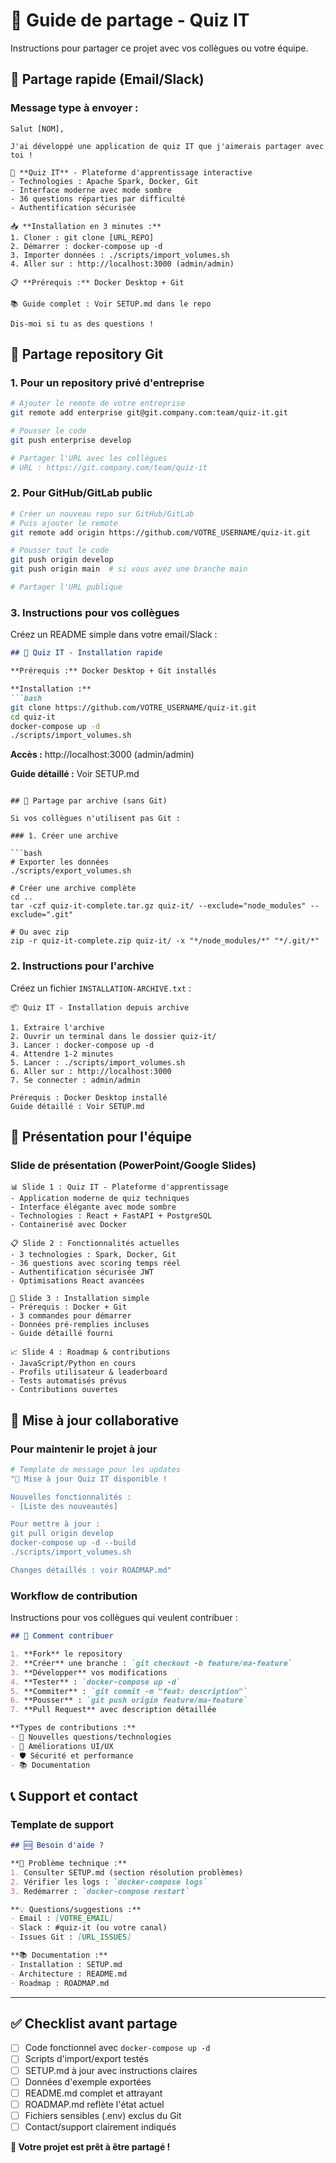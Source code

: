 # 📧 Guide de partage - Quiz IT

Instructions pour partager ce projet avec vos collègues ou votre équipe.

## 🚀 Partage rapide (Email/Slack)

### Message type à envoyer :

```
Salut [NOM],

J'ai développé une application de quiz IT que j'aimerais partager avec toi !

🎯 **Quiz IT** - Plateforme d'apprentissage interactive
- Technologies : Apache Spark, Docker, Git  
- Interface moderne avec mode sombre
- 36 questions réparties par difficulté
- Authentification sécurisée

📥 **Installation en 3 minutes :**
1. Cloner : git clone [URL_REPO]
2. Démarrer : docker-compose up -d  
3. Importer données : ./scripts/import_volumes.sh
4. Aller sur : http://localhost:3000 (admin/admin)

📋 **Prérequis :** Docker Desktop + Git

📚 Guide complet : Voir SETUP.md dans le repo

Dis-moi si tu as des questions !
```

## 📂 Partage repository Git

### 1. Pour un repository privé d'entreprise

```bash
# Ajouter le remote de votre entreprise
git remote add enterprise git@git.company.com:team/quiz-it.git

# Pousser le code
git push enterprise develop

# Partager l'URL avec les collègues
# URL : https://git.company.com/team/quiz-it
```

### 2. Pour GitHub/GitLab public

```bash
# Créer un nouveau repo sur GitHub/GitLab
# Puis ajouter le remote
git remote add origin https://github.com/VOTRE_USERNAME/quiz-it.git

# Pousser tout le code
git push origin develop
git push origin main  # si vous avez une branche main

# Partager l'URL publique
```

### 3. Instructions pour vos collègues

Créez un README simple dans votre email/Slack :

```markdown
## 🚀 Quiz IT - Installation rapide

**Prérequis :** Docker Desktop + Git installés

**Installation :**
```bash
git clone https://github.com/VOTRE_USERNAME/quiz-it.git
cd quiz-it
docker-compose up -d
./scripts/import_volumes.sh
```

**Accès :** http://localhost:3000 (admin/admin)

**Guide détaillé :** Voir SETUP.md
```

## 💾 Partage par archive (sans Git)

Si vos collègues n'utilisent pas Git :

### 1. Créer une archive

```bash
# Exporter les données
./scripts/export_volumes.sh

# Créer une archive complète
cd ..
tar -czf quiz-it-complete.tar.gz quiz-it/ --exclude="node_modules" --exclude=".git"

# Ou avec zip
zip -r quiz-it-complete.zip quiz-it/ -x "*/node_modules/*" "*/.git/*"
```

### 2. Instructions pour l'archive

Créez un fichier `INSTALLATION-ARCHIVE.txt` :

```
📦 Quiz IT - Installation depuis archive

1. Extraire l'archive
2. Ouvrir un terminal dans le dossier quiz-it/
3. Lancer : docker-compose up -d
4. Attendre 1-2 minutes
5. Lancer : ./scripts/import_volumes.sh
6. Aller sur : http://localhost:3000
7. Se connecter : admin/admin

Prérequis : Docker Desktop installé
Guide détaillé : Voir SETUP.md
```

## 🏢 Présentation pour l'équipe

### Slide de présentation (PowerPoint/Google Slides)

```
📊 Slide 1 : Quiz IT - Plateforme d'apprentissage
- Application moderne de quiz techniques
- Interface élégante avec mode sombre  
- Technologies : React + FastAPI + PostgreSQL
- Containerisé avec Docker

📋 Slide 2 : Fonctionnalités actuelles
- 3 technologies : Spark, Docker, Git
- 36 questions avec scoring temps réel
- Authentification sécurisée JWT
- Optimisations React avancées

🚀 Slide 3 : Installation simple
- Prérequis : Docker + Git
- 3 commandes pour démarrer
- Données pré-remplies incluses
- Guide détaillé fourni

📈 Slide 4 : Roadmap & contributions
- JavaScript/Python en cours
- Profils utilisateur & leaderboard
- Tests automatisés prévus
- Contributions ouvertes
```

## 🔄 Mise à jour collaborative

### Pour maintenir le projet à jour

```bash
# Template de message pour les updates
"🚀 Mise à jour Quiz IT disponible !

Nouvelles fonctionnalités :
- [Liste des nouveautés]

Pour mettre à jour :
git pull origin develop
docker-compose up -d --build
./scripts/import_volumes.sh

Changes détaillés : voir ROADMAP.md"
```

### Workflow de contribution

Instructions pour vos collègues qui veulent contribuer :

```markdown
## 🤝 Comment contribuer

1. **Fork** le repository
2. **Créer** une branche : `git checkout -b feature/ma-feature`
3. **Développer** vos modifications
4. **Tester** : `docker-compose up -d`
5. **Commiter** : `git commit -m "feat: description"`
6. **Pousser** : `git push origin feature/ma-feature`
7. **Pull Request** avec description détaillée

**Types de contributions :**
- 🧪 Nouvelles questions/technologies
- 🎨 Améliorations UI/UX  
- 🛡️ Sécurité et performance
- 📚 Documentation
```

## 📞 Support et contact

### Template de support

```markdown
## 🆘 Besoin d'aide ?

**🔧 Problème technique :**
1. Consulter SETUP.md (section résolution problèmes)
2. Vérifier les logs : `docker-compose logs`
3. Redémarrer : `docker-compose restart`

**💡 Questions/suggestions :**
- Email : [VOTRE_EMAIL]
- Slack : #quiz-it (ou votre canal)
- Issues Git : [URL_ISSUES]

**📚 Documentation :**
- Installation : SETUP.md
- Architecture : README.md  
- Roadmap : ROADMAP.md
```

---

## ✅ Checklist avant partage

- [ ] Code fonctionnel avec `docker-compose up -d`
- [ ] Scripts d'import/export testés
- [ ] SETUP.md à jour avec instructions claires
- [ ] Données d'exemple exportées
- [ ] README.md complet et attrayant
- [ ] ROADMAP.md reflète l'état actuel
- [ ] Fichiers sensibles (.env) exclus du Git
- [ ] Contact/support clairement indiqués

**🎉 Votre projet est prêt à être partagé !**